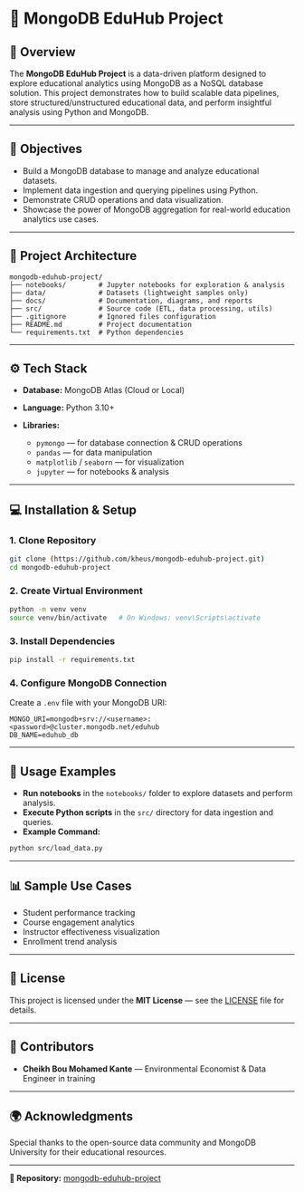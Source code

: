 # 📘 MongoDB EduHub Project

## 🧠 Overview

The **MongoDB EduHub Project** is a data-driven platform designed to explore educational analytics using MongoDB as a NoSQL database solution. This project demonstrates how to build scalable data pipelines, store structured/unstructured educational data, and perform insightful analysis using Python and MongoDB.

---

## 🚀 Objectives

* Build a MongoDB database to manage and analyze educational datasets.
* Implement data ingestion and querying pipelines using Python.
* Demonstrate CRUD operations and data visualization.
* Showcase the power of MongoDB aggregation for real-world education analytics use cases.

---

## 🧩 Project Architecture

```
mongodb-eduhub-project/
├── notebooks/        # Jupyter notebooks for exploration & analysis
├── data/             # Datasets (lightweight samples only)
├── docs/             # Documentation, diagrams, and reports
├── src/              # Source code (ETL, data processing, utils)
├── .gitignore        # Ignored files configuration
├── README.md         # Project documentation
└── requirements.txt  # Python dependencies
```

---

## ⚙️ Tech Stack

* **Database:** MongoDB Atlas (Cloud or Local)
* **Language:** Python 3.10+
* **Libraries:**

  * `pymongo` — for database connection & CRUD operations
  * `pandas` — for data manipulation
  * `matplotlib` / `seaborn` — for visualization
  * `jupyter` — for notebooks & analysis

---

## 💻 Installation & Setup

### 1. Clone Repository

```bash
git clone (https://github.com/kheus/mongodb-eduhub-project.git)
cd mongodb-eduhub-project
```

### 2. Create Virtual Environment

```bash
python -m venv venv
source venv/bin/activate   # On Windows: venv\Scripts\activate
```

### 3. Install Dependencies

```bash
pip install -r requirements.txt
```

### 4. Configure MongoDB Connection

Create a `.env` file with your MongoDB URI:

```
MONGO_URI=mongodb+srv://<username>:<password>@cluster.mongodb.net/eduhub
DB_NAME=eduhub_db
```

---

## 🧪 Usage Examples

* **Run notebooks** in the `notebooks/` folder to explore datasets and perform analysis.
* **Execute Python scripts** in the `src/` directory for data ingestion and queries.
* **Example Command:**

```bash
python src/load_data.py
```

---

## 📊 Sample Use Cases

* Student performance tracking
* Course engagement analytics
* Instructor effectiveness visualization
* Enrollment trend analysis

---

## 🧾 License

This project is licensed under the **MIT License** — see the [LICENSE](LICENSE) file for details.

---

## 🤝 Contributors

* **Cheikh Bou Mohamed Kante** — Environmental Economist & Data Engineer in training

---

## 🌍 Acknowledgments

Special thanks to the open-source data community and MongoDB University for their educational resources.

---

**🔗 Repository:** [mongodb-eduhub-project](https://github.com/<your-username>/mongodb-eduhub-project)
